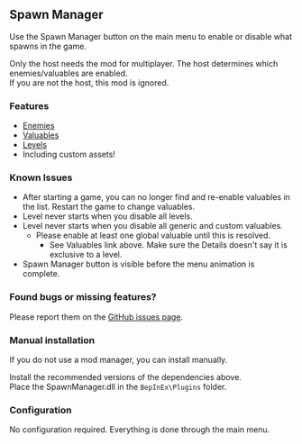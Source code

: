 ## Spawn Manager

Use the Spawn Manager button on the main menu to enable or disable what spawns in the game.

Only the host needs the mod for multiplayer. The host determines which enemies/valuables are enabled.\
If you are not the host, this mod is ignored.

### Features
* [Enemies](https://repo-2025horror.fandom.com/wiki/Monsters)
* [Valuables](https://repo-2025horror.fandom.com/wiki/Valuables)
* [Levels](https://repo-2025horror.fandom.com/wiki/Locations)
* Including custom assets!

### Known Issues
* After starting a game, you can no longer find and re-enable valuables in the list. Restart the game to change valuables.
* Level never starts when you disable all levels.
* Level never starts when you disable all generic and custom valuables.
  * Please enable at least one global valuable until this is resolved.
    * See Valuables link above. Make sure the Details doesn't say it is exclusive to a level.
* Spawn Manager button is visible before the menu animation is complete.

### Found bugs or missing features?
Please report them on the [GitHub issues page](https://github.com/SoundedSquash/REPO-SpawnManager/issues).

### Manual installation
If you do not use a mod manager, you can install manually.

Install the recommended versions of the dependencies above.\
Place the SpawnManager.dll in the `BepInEx\Plugins` folder.

### Configuration

No configuration required. Everything is done through the main menu.